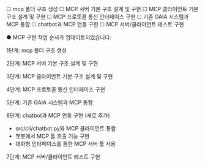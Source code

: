  ☐ mcp 폴더 구조 생성
     ☐ MCP 서버 기본 구조 설계 및 구현
     ☐ MCP 클라이언트 기본 구조 설계 및 구현
     ☐ MCP 프로토콜 통신 인터페이스 구현
     ☐ 기존 GAIA 시스템과 MCP 통합
     ☐ chatbot과 MCP 연동 구현
     ☐ MCP 서버/클라이언트 테스트 구현

● MCP 구현 작업 순서가 업데이트되었습니다:

  1단계: mcp 폴더 구조 생성

  2단계: MCP 서버 기본 구조 설계 및 구현

  3단계: MCP 클라이언트 기본 구조 설계 및 구현

  4단계: MCP 프로토콜 통신 인터페이스 구현

  5단계: 기존 GAIA 시스템과 MCP 통합

  6단계: chatbot과 MCP 연동 구현 (새로 추가)

  - src/cli/chatbot.py와 MCP 클라이언트 통합
  - 챗봇에서 MCP 툴 호출 기능 구현
  - 대화형 인터페이스를 통한 MCP 서버 툴 사용

  7단계: MCP 서버/클라이언트 테스트 구현
